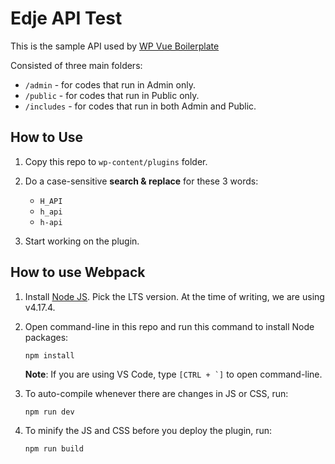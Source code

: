 # Edje API Test

This is the sample API used by [WP Vue Boilerplate](https://github.com/hrsetyono/wp-vue-boilerplate)

Consisted of three main folders:

- `/admin` - for codes that run in Admin only.
- `/public` - for codes that run in Public only.
- `/includes` - for codes that run in both Admin and Public.

## How to Use

1. Copy this repo to `wp-content/plugins` folder.

1. Do a case-sensitive **search & replace** for these 3 words:

    - `H_API`
    - `h_api`
    - `h-api`

1. Start working on the plugin.

## How to use Webpack

1. Install [Node JS](https://nodejs.org/en/download/). Pick the LTS version. At the time of writing, we are using v4.17.4.

1. Open command-line in this repo and run this command to install Node packages:

    ```
    npm install
    ```

    **Note**: If you are using VS Code, type `` [CTRL + `] `` to open command-line.

1. To auto-compile whenever there are changes in JS or CSS, run:

   ```
   npm run dev
   ```

1. To minify the JS and CSS before you deploy the plugin, run:

    ```
    npm run build
    ```
